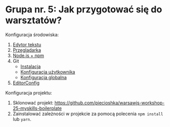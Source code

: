 # Grupa nr. 5: Jak przygotować się do warsztatów?

Konfiguracja środowiska:

1. [Edytor tekstu](/workshop-setup/partials/edytor-tekstu.html)
2. [Przeglądarka](/workshop-setup/partials/przegladarka.html)
3. [Node.js + npm](/workshop-setup/partials/node+npm.html)
4. Git
    * [Instalacja](/workshop-setup/partials/git.html)
    * [Konfiguracja użytkownika](/workshop-setup/partials/git-konfiguracja-uzytkownika.html)
    * [Konfiguracja globalna](/workshop-setup/partials/git-konfiguracja-globalna.html)
5. [EditorConfig](/workshop-setup/partials/editorconfig.html)

Konfiguracja projektu:

1. Sklonować projekt:
    <https://github.com/piecioshka/warsawjs-workshop-25-myskills-boilerplate>
2. Zainstalować zależności w projekcie za pomocą polecenia `npm install` lub `yarn`.
